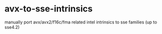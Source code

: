 # avx-to-sse-intrinsics
manually port avx/avx2/f16c/fma related intel intrinsics to sse families (up to sse4.2)
